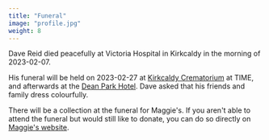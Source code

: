 ```yaml
---
title: "Funeral"
image: "profile.jpg"
weight: 8
---
```


Dave Reid died peacefully at Victoria Hospital in Kirkcaldy in the morning of 2023-02-07.

His funeral will be held on 2023-02-27 at [Kirkcaldy Crematorium](https://www.fife.gov.uk/facilities/crematorium/kirkcaldy-crematorium) at TIME, and afterwards at the [Dean Park Hotel](https://www.deanparkhotel.co.uk/). Dave asked that his friends and family dress colourfully.

There will be a collection at the funeral for Maggie's. If you aren't able to attend the funeral but would still like to donate, you can do so directly on [Maggie's website](https://www.maggies.org/get-involved/donate-maggies/).